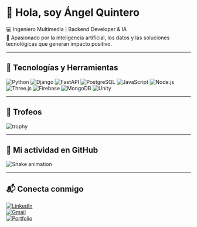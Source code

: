 # 👋 Hola, soy Ángel Quintero  

💻 Ingeniero Multimedia | Backend Developer & IA  
🚀 Apasionado por la inteligencia artificial, los datos y las soluciones tecnológicas que generan impacto positivo.

---

## 🚀 Tecnologías y Herramientas  
![Python](https://img.shields.io/badge/Python-3776AB?style=for-the-badge&logo=python&logoColor=white)
![Django](https://img.shields.io/badge/Django-092E20?style=for-the-badge&logo=django&logoColor=white)
![FastAPI](https://img.shields.io/badge/FastAPI-009688?style=for-the-badge&logo=fastapi&logoColor=white)
![PostgreSQL](https://img.shields.io/badge/PostgreSQL-316192?style=for-the-badge&logo=postgresql&logoColor=white)
![JavaScript](https://img.shields.io/badge/JavaScript-F7DF1E?style=for-the-badge&logo=javascript&logoColor=black)
![Node.js](https://img.shields.io/badge/Node.js-339933?style=for-the-badge&logo=node.js&logoColor=white)
![Three.js](https://img.shields.io/badge/Three.js-000000?style=for-the-badge&logo=three.js&logoColor=white)
![Firebase](https://img.shields.io/badge/Firebase-FFCA28?style=for-the-badge&logo=firebase&logoColor=black)
![MongoDB](https://img.shields.io/badge/MongoDB-47A248?style=for-the-badge&logo=mongodb&logoColor=white)
![Unity](https://img.shields.io/badge/Unity-100000?style=for-the-badge&logo=unity&logoColor=white)

---

## 🏅 Trofeos  
![trophy](https://github-profile-trophy.vercel.app/?username=AngelQuinteroDev&theme=radical&row=1&column=6)  

---

## 🐍 Mi actividad en GitHub  
![Snake animation](https://github.com/AngelQuinteroDev/blob/output/github-contribution-grid-snake.svg)  


---

## 📬 Conecta conmigo  
[![LinkedIn](https://img.shields.io/badge/LinkedIn-0077B5?style=for-the-badge&logo=linkedin&logoColor=white)](https://linkedin.com/in/TU_PERFIL)  
[![Gmail](https://img.shields.io/badge/Gmail-D14836?style=for-the-badge&logo=gmail&logoColor=white)](mailto:tuemail@gmail.com)  
[![Portfolio](https://img.shields.io/badge/🌐%20Portfolio-000?style=for-the-badge&logo=google-chrome&logoColor=white)](https://tuweb.com)  

